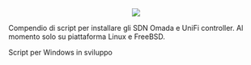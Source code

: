<div align="center">
<img src="https://encrypted-tbn0.gstatic.com/images?q=tbn:ANd9GcT3HkrFkToxF0Hgrq_-LdbaUvDcHcNehHhQug&s" />
</div>

Compendio di script per installare gli SDN Omada e UniFi controller.
Al momento solo su piattaforma Linux e FreeBSD.

Script per Windows in sviluppo

